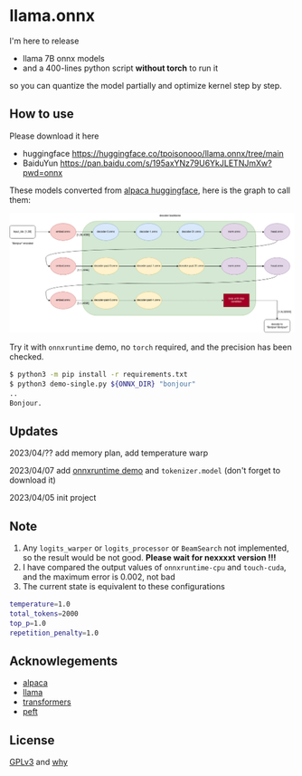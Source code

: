 # llama.onnx

I'm here to release

* llama 7B onnx models
* and a 400-lines python script **without torch** to run it

so you can quantize the model partially and optimize kernel step by step. 


## How to use
Please download it here
* huggingface https://huggingface.co/tpoisonooo/llama.onnx/tree/main
* BaiduYun https://pan.baidu.com/s/195axYNz79U6YkJLETNJmXw?pwd=onnx

These models converted from [alpaca huggingface](https://github.com/tatsu-lab/stanford_alpaca), here is the graph to call them:

![](./onnx-flow.jpg)

Try it with `onnxruntime` demo, no `torch` required, and the precision has been checked.

```bash
$ python3 -m pip install -r requirements.txt
$ python3 demo-single.py ${ONNX_DIR} "bonjour"
..
Bonjour.
```

## Updates

2023/04/?? add memory plan, add temperature warp

2023/04/07 add [onnxruntime demo](demo-single.py) and `tokenizer.model` (don't forget to download it)

2023/04/05 init project


## Note
1. Any `logits_warper` or `logits_processor` or `BeamSearch` not implemented, so the result would be not good. **Please wait for nexxxxt version !!!**
2. I have compared the output values of `onnxruntime-cpu` and `touch-cuda`, and the maximum error is 0.002, not bad
3. The current state is equivalent to these configurations
```bash
temperature=1.0
total_tokens=2000
top_p=1.0
repetition_penalty=1.0
```


## Acknowlegements
* [alpaca](https://github.com/tatsu-lab/stanford_alpaca)
* [llama](https://github.com/facebookresearch/llama)
* [transformers](https://github.com/huggingface/transformers)
* [peft](https://github.com/huggingface/peft)


## License
[GPLv3](LICENSE) and [why](why-gpl.md)
